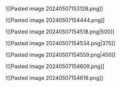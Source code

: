 ![[Pasted image 20240507153128.png]]

![[Pasted image 20240507154444.png]]

![[Pasted image 20240507154518.png|500]]

![[Pasted image 20240507154534.png|375]]

![[Pasted image 20240507154559.png|450]]

![[Pasted image 20240507154609.png]]

![[Pasted image 20240507154618.png]]